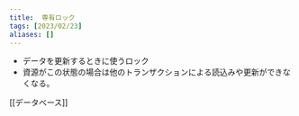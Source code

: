 ```yaml
---
title:  専有ロック
tags: [2023/02/23]
aliases: []
---
```


- データを更新するときに使うロック
- 資源がこの状態の場合は他のトランザクションによる読込みや更新ができなくなる。

[[データベース]]